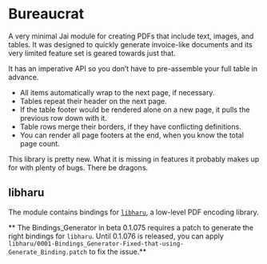 # Bureaucrat

A very minimal Jai module for creating PDFs that include text, images, and tables.
It was designed to quickly generate invoice-like documents and its very limited feature set is geared towards just that.

It has an imperative API so you don’t have to pre-assemble your full table in advance.

* All items automatically wrap to the next page, if necessary.
* Tables repeat their header on the next page.
* If the table footer would be rendered alone on a new page, it pulls the previous row down with it.
* Table rows merge their borders, if they have conflicting definitions.
* You can render all page footers at the end, when you know the total page count.

This library is pretty new. What it is missing in features it probably makes up for with plenty of bugs. There be dragons.

## libharu

The module contains bindings for [`libharu`](https://github.com/libharu/libharu), a low-level PDF encoding library.

** The Bindings_Generator in beta 0.1.075 requires a patch to generate the right bindings for `libharu`.
Until 0.1.076 is released, you can apply `libharu/0001-Bindings_Generator-Fixed-that-using-Generate_Binding.patch` to fix the issue.**

